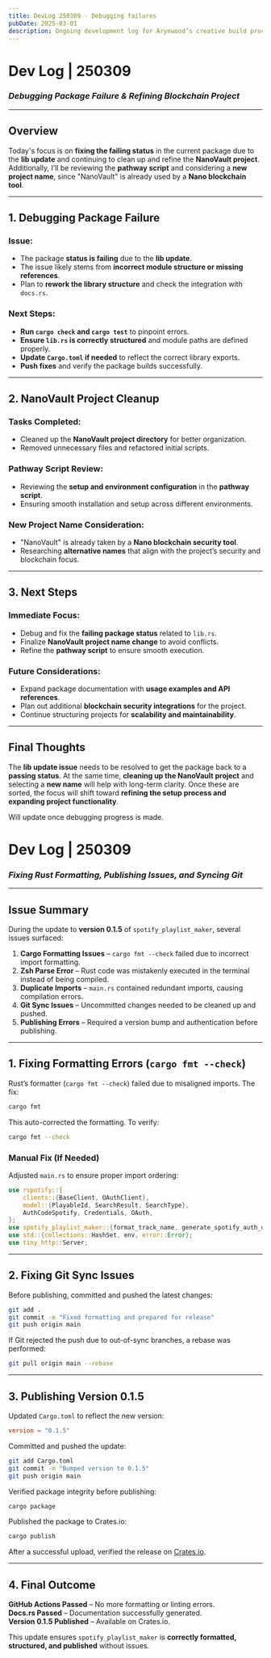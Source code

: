 ```yaml
---
title: DevLog 250309 - Debugging failures
pubDate: 2025-03-01
description: Ongoing development log for Arynwood’s creative build process.
---
```

# **Dev Log | 250309**  
### *Debugging Package Failure & Refining Blockchain Project*  

---

## **Overview**  
Today's focus is on **fixing the failing status** in the current package due to the **lib update** and continuing to clean up and refine the **NanoVault project**. Additionally, I’ll be reviewing the **pathway script** and considering a **new project name**, since "NanoVault" is already used by a **Nano blockchain tool**.  

---

## **1. Debugging Package Failure**  

### **Issue:**  
- The package **status is failing** due to the **lib update**.  
- The issue likely stems from **incorrect module structure or missing references**.  
- Plan to **rework the library structure** and check the integration with `docs.rs`.  

### **Next Steps:**  
- **Run `cargo check` and `cargo test`** to pinpoint errors.  
- **Ensure `lib.rs` is correctly structured** and module paths are defined properly.  
- **Update `Cargo.toml` if needed** to reflect the correct library exports.  
- **Push fixes** and verify the package builds successfully.  

---

## **2. NanoVault Project Cleanup**  

### **Tasks Completed:**  
- Cleaned up the **NanoVault project directory** for better organization.  
- Removed unnecessary files and refactored initial scripts.  

### **Pathway Script Review:**  
- Reviewing the **setup and environment configuration** in the **pathway script**.  
- Ensuring smooth installation and setup across different environments.  

### **New Project Name Consideration:**  
- "NanoVault" is already taken by a **Nano blockchain security tool**.  
- Researching **alternative names** that align with the project’s security and blockchain focus.  

---

## **3. Next Steps**  

### **Immediate Focus:**  
- Debug and fix the **failing package status** related to `lib.rs`.  
- Finalize **NanoVault project name change** to avoid conflicts.  
- Refine the **pathway script** to ensure smooth execution.  

### **Future Considerations:**  
- Expand package documentation with **usage examples and API references**.  
- Plan out additional **blockchain security integrations** for the project.  
- Continue structuring projects for **scalability and maintainability**.  

---

## **Final Thoughts**  
The **lib update issue** needs to be resolved to get the package back to a **passing status**. At the same time, **cleaning up the NanoVault project** and selecting a **new name** will help with long-term clarity. Once these are sorted, the focus will shift toward **refining the setup process and expanding project functionality**.  

Will update once debugging progress is made.  

# **Dev Log | 250309**  
### *Fixing Rust Formatting, Publishing Issues, and Syncing Git*  

---

## **Issue Summary**  
During the update to **version 0.1.5** of `spotify_playlist_maker`, several issues surfaced:  
1. **Cargo Formatting Issues** – `cargo fmt --check` failed due to incorrect import formatting.  
2. **Zsh Parse Error** – Rust code was mistakenly executed in the terminal instead of being compiled.  
3. **Duplicate Imports** – `main.rs` contained redundant imports, causing compilation errors.  
4. **Git Sync Issues** – Uncommitted changes needed to be cleaned up and pushed.  
5. **Publishing Errors** – Required a version bump and authentication before publishing.  

---

## **1. Fixing Formatting Errors (`cargo fmt --check`)**  

Rust’s formatter (`cargo fmt --check`) failed due to misaligned imports. The fix:  
```bash
cargo fmt
```
This auto-corrected the formatting. To verify:  
```bash
cargo fmt --check
```

### **Manual Fix (If Needed)**  
Adjusted `main.rs` to ensure proper import ordering:  
```rust
use rspotify::{
    clients::{BaseClient, OAuthClient},
    model::{PlayableId, SearchResult, SearchType},
    AuthCodeSpotify, Credentials, OAuth,
};
use spotify_playlist_maker::{format_track_name, generate_spotify_auth_url};
use std::{collections::HashSet, env, error::Error};
use tiny_http::Server;
```

---

## **2. Fixing Git Sync Issues**  

Before publishing, committed and pushed the latest changes:  
```bash
git add .
git commit -m "Fixed formatting and prepared for release"
git push origin main
```
If Git rejected the push due to out-of-sync branches, a rebase was performed:  
```bash
git pull origin main --rebase
```

---

## **3. Publishing Version 0.1.5**  

Updated `Cargo.toml` to reflect the new version:  
```toml
version = "0.1.5"
```
Committed and pushed the update:  
```bash
git add Cargo.toml
git commit -m "Bumped version to 0.1.5"
git push origin main
```
Verified package integrity before publishing:  
```bash
cargo package
```
Published the package to Crates.io:  
```bash
cargo publish
```
After a successful upload, verified the release on [Crates.io](https://crates.io/crates/spotify_playlist_maker).  

---

## **4. Final Outcome**  

**GitHub Actions Passed** – No more formatting or linting errors.  
 **Docs.rs Passed** – Documentation successfully generated.  
 **Version 0.1.5 Published** – Available on Crates.io.  

This update ensures `spotify_playlist_maker` is **correctly formatted, structured, and published** without issues.  

